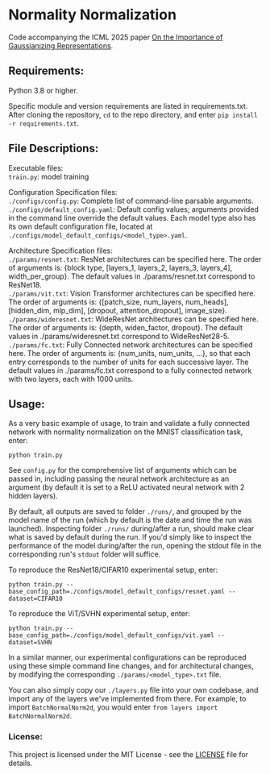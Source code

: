 # Normality Normalization #

Code accompanying the ICML 2025 paper [On the Importance of Gaussianizing Representations](https://arxiv.org/abs/2505.00685).

## Requirements:

Python 3.8 or higher.<br/>

Specific module and version requirements are listed in requirements.txt. After cloning the repository, `cd` to the repo directory, and enter `pip install -r requirements.txt`.

## File Descriptions:

Executable files:<br/>
`train.py`: model training<br/>

Configuration Specification files:<br/>
`./configs/config.py`: Complete list of command-line parsable arguments.<br/>
`./configs/default_config.yaml`: Default config values; arguments provided in the command line override the default values. Each model type also has its own default configuration file, located at `./configs/model_default_configs/<model_type>.yaml`.<br/>

Architecture Specification files:<br/>
`./params/resnet.txt`: ResNet architectures can be specified here. The order of arguments is: {block type, [layers_1, layers_2, layers_3, layers_4], width_per_group}. The default values in ./params/resnet.txt correspond to ResNet18.<br/>
`./params/vit.txt`: Vision Transformer architectures can be specified here. The order of arguments is: {[patch_size, num_layers, num_heads], [hidden_dim, mlp_dim], [dropout, attention_dropout], image_size}.<br/>
`./params/wideresnet.txt`: WideResNet architectures can be specified here. The order of arguments is: {depth, widen_factor, dropout}. The default values in ./params/wideresnet.txt correspond to WideResNet28-5.<br/>
`./params/fc.txt`: Fully Connected network architectures can be specified here. The order of arguments is: {num_units, num_units, ...}, so that each entry corresponds to the number of units for each successive layer. The default values in ./params/fc.txt correspond to a fully connected network with two layers, each with 1000 units.<br/>

## Usage:
As a very basic example of usage, to train and validate a fully connected network with normality normalization on the MNIST classification task, enter:

```python train.py```

See `config.py` for the comprehensive list of arguments which can be passed in, including passing the neural network architecture as an argument (by default it is set to a ReLU activated neural network with 2 hidden layers).

By default, all outputs are saved to folder `./runs/`, and grouped by the model name of the run (which by default is the date and time the run was launched). Inspecting folder `./runs/` during/after a run, should make clear what is saved by default during the run. If you'd simply like to inspect the performance of the model during/after the run, opening the stdout file in the corresponding run's `stdout` folder will suffice.

To reproduce the ResNet18/CIFAR10 experimental setup, enter:

```python train.py --base_config_path=./configs/model_default_configs/resnet.yaml --dataset=CIFAR10```

To reproduce the ViT/SVHN experimental setup, enter:

```python train.py --base_config_path=./configs/model_default_configs/vit.yaml --dataset=SVHN```

In a similar manner, our experimental configurations can be reproduced using these simple command line changes, and for architectural changes, by modifying the corresponding `./params/<model_type>.txt` file.

You can also simply copy our `./layers.py` file into your own codebase, and import any of the layers we've implemented from there. For example, to import `BatchNormalNorm2d`, you would enter `from layers import BatchNormalNorm2d`.

### License:
This project is licensed under the MIT License - see the [LICENSE](LICENSE) file for details.
